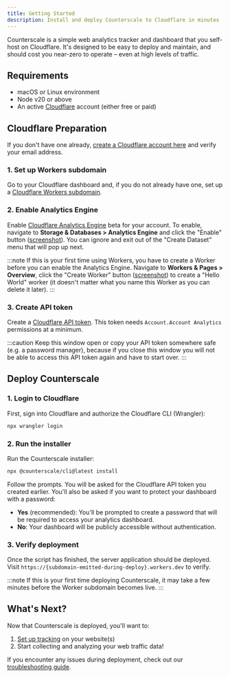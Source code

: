```yaml
---
title: Getting Started
description: Install and deploy Counterscale to Cloudflare in minutes
---
```


Counterscale is a simple web analytics tracker and dashboard that you self-host on Cloudflare. It's designed to be easy to deploy and maintain, and should cost you near-zero to operate – even at high levels of traffic.

## Requirements

- macOS or Linux environment
- Node v20 or above
- An active [Cloudflare](https://cloudflare.com) account (either free or paid)

## Cloudflare Preparation

If you don't have one already, [create a Cloudflare account here](https://dash.cloudflare.com/sign-up) and verify your email address.

### 1. Set up Workers subdomain

Go to your Cloudflare dashboard and, if you do not already have one, set up a [Cloudflare Workers subdomain](https://developers.cloudflare.com/workers/configuration/routing/workers-dev/).

### 2. Enable Analytics Engine

Enable [Cloudflare Analytics Engine](https://developers.cloudflare.com/analytics/analytics-engine/) beta for your account. To enable, navigate to **Storage & Databases > Analytics Engine** and click the "Enable" button ([screenshot](../../../docs/enable-analytics-engine.png)). You can ignore and exit out of the "Create Dataset" menu that will pop up next.

:::note
If this is your first time using Workers, you have to create a Worker before you can enable the Analytics Engine. Navigate to **Workers & Pages > Overview**, click the "Create Worker" button ([screenshot](../../../docs/create-worker.png)) to create a "Hello World" worker (it doesn't matter what you name this Worker as you can delete it later).
:::

### 3. Create API token

Create a [Cloudflare API token](https://developers.cloudflare.com/fundamentals/api/get-started/create-token/). This token needs `Account.Account Analytics` permissions at a minimum.

:::caution
Keep this window open or copy your API token somewhere safe (e.g. a password manager), because if you close this window you will not be able to access this API token again and have to start over.
:::

## Deploy Counterscale

### 1. Login to Cloudflare

First, sign into Cloudflare and authorize the Cloudflare CLI (Wrangler):

```bash
npx wrangler login
```

### 2. Run the installer

Run the Counterscale installer:

```bash
npx @counterscale/cli@latest install
```

Follow the prompts. You will be asked for the Cloudflare API token you created earlier. You'll also be asked if you want to protect your dashboard with a password:

- **Yes** (recommended): You'll be prompted to create a password that will be required to access your analytics dashboard.
- **No**: Your dashboard will be publicly accessible without authentication.

### 3. Verify deployment

Once the script has finished, the server application should be deployed. Visit `https://{subdomain-emitted-during-deploy}.workers.dev` to verify.

:::note
If this is your first time deploying Counterscale, it may take a few minutes before the Worker subdomain becomes live.
:::

## What's Next?

Now that Counterscale is deployed, you'll want to:

1. [Set up tracking](/guides/tracking-setup) on your website(s)
2. Start collecting and analyzing your web traffic data!

If you encounter any issues during deployment, check out our [troubleshooting guide](/guides/troubleshooting).
